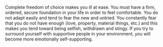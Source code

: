 Complete freedom of choice makes you ill at ease. You must have a firm, ordered, secure foundation in your life in order to feel comfortable. You do not adapt easily and tend to fear the new and untried. You constantly fear that you do not have enough (love, property, material things, etc.) and this makes you tend toward being selfish, withdrawn and stingy. If you try to surround yourself with supportive people in your environment, you will become more emotionally self-supporting.